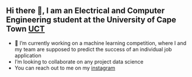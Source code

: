 ## Hi there 👋, I am an Electrical and Computer Engineering student at the University of Cape Town [UCT](https://www.uct.ac.za/research-innovation/rankings)
- 🔭 I’m currently working on a machine learning competition, where I and my team are supposed to predict the success of an individual job application
-  I’m looking to collaborate on any project data science
-  You can reach out to me on my [instagram](https://www.instagram.com/thompho_2023/)

<!--
**Thompho-Madia/Thompho-Madia** is a ✨ _special_ ✨ repository because its `README.md` (this file) appears on your GitHub profile.

Here are some ideas to get you started:

- 🔭 I’m currently working on ...
- 🌱 I’m currently learning ...
- 👯 I’m looking to collaborate on ...
- 🤔 I’m looking for help with ...
- 💬 Ask me about ...
- 📫 How to reach me: ...
- 😄 Pronouns: ...
- ⚡ Fun fact: ...
-->
